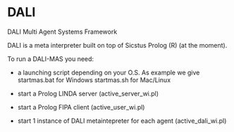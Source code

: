 DALI
====

DALI Multi Agent Systems Framework

DALI is a meta interpreter built on top of Sicstus Prolog (R) (at the moment).

To run a DALI-MAS you need:

- a launching script depending on your O.S. As example we give 
startmas.bat for Windows
startmas.sh for Mac/Linux

- start a Prolog LINDA server (active_server_wi.pl)
- start a Prolog FIPA client (active_user_wi.pl) 
- start 1 instance of DALI metaintepreter for each agent (active_dali_wi.pl)

